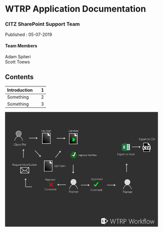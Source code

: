 # WTRP Application Documentation

### CITZ SharePoint Support Team
Published : 05-07-2019

#### Team Members
Adam Spiteri  
Scott Toews

                                                                                                      


## Contents

| Introduction       |            | 1  |
| ------------- |:-------------:| -----:|
| Something      |  | 2|
| Something      |       |   3 |  





![alt text](https://github.com/ASpiteri-BCGov/SharePoint-CITZ-Projects/blob/master/ProjectWorkflow.png "Logo Title Text 1")

